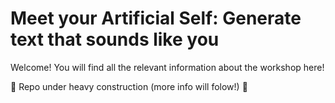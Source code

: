 # Meet your Artificial Self: Generate text that sounds like you
Welcome! You will find all the relevant information about the workshop here!

:construction: Repo under heavy construction (more info will folow!) :construction:
